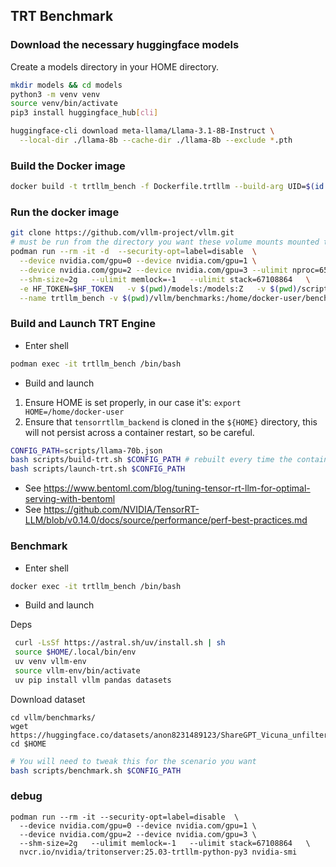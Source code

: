## TRT Benchmark

### Download the necessary huggingface models

Create a models directory in your HOME directory.

```bash
mkdir models && cd models
python3 -m venv venv
source venv/bin/activate
pip3 install huggingface_hub[cli]

huggingface-cli download meta-llama/Llama-3.1-8B-Instruct \
  --local-dir ./llama-8b --cache-dir ./llama-8b --exclude *.pth
```


### Build the Docker image
```bash
docker build -t trtllm_bench -f Dockerfile.trtllm --build-arg UID=$(id -u) --build-arg GID=$(id -g) .
``` 

### Run the docker image

```bash
git clone https://github.com/vllm-project/vllm.git
# must be run from the directory you want these volume mounts mounted to! be warned!
podman run --rm -it -d  --security-opt=label=disable  \
  --device nvidia.com/gpu=0 --device nvidia.com/gpu=1 \
  --device nvidia.com/gpu=2 --device nvidia.com/gpu=3 --ulimit nproc=65535 \
  --shm-size=2g   --ulimit memlock=-1   --ulimit stack=67108864   \
  -e HF_TOKEN=$HF_TOKEN   -v $(pwd)/models:/models:Z   -v $(pwd)/scripts:/home/docker-user/scripts:Z   \
  --name trtllm_bench -v $(pwd)/vllm/benchmarks:/home/docker-user/benchmarks:Z   nvcr.io/nvidia/tritonserver:25.03-trtllm-python-py3

```
### Build and Launch TRT Engine

- Enter shell
```bash
podman exec -it trtllm_bench /bin/bash
```
- Build and launch

1) Ensure HOME is set properly, in our case it's: `export HOME=/home/docker-user`
2) Ensure that `tensorrtllm_backend` is cloned in the `${HOME}` directory, this will not persist across a container restart, so be careful.

```bash
CONFIG_PATH=scripts/llama-70b.json
bash scripts/build-trt.sh $CONFIG_PATH # rebuilt every time the container is restarted :(
bash scripts/launch-trt.sh $CONFIG_PATH
```

- See https://www.bentoml.com/blog/tuning-tensor-rt-llm-for-optimal-serving-with-bentoml
- See https://github.com/NVIDIA/TensorRT-LLM/blob/v0.14.0/docs/source/performance/perf-best-practices.md

### Benchmark

- Enter shell
```bash
docker exec -it trtllm_bench /bin/bash
```
- Build and launch


Deps

```sh
 curl -LsSf https://astral.sh/uv/install.sh | sh
 source $HOME/.local/bin/env
 uv venv vllm-env
 source vllm-env/bin/activate
 uv pip install vllm pandas datasets
```

Download dataset 

```
cd vllm/benchmarks/
wget https://huggingface.co/datasets/anon8231489123/ShareGPT_Vicuna_unfiltered/resolve/main/ShareGPT_V3_unfiltered_cleaned_split.json
cd $HOME
```

```bash
# You will need to tweak this for the scenario you want
bash scripts/benchmark.sh $CONFIG_PATH
```







### debug

```
podman run --rm -it --security-opt=label=disable  \
  --device nvidia.com/gpu=0 --device nvidia.com/gpu=1 \
  --device nvidia.com/gpu=2 --device nvidia.com/gpu=3 \
  --shm-size=2g   --ulimit memlock=-1   --ulimit stack=67108864   \
  nvcr.io/nvidia/tritonserver:25.03-trtllm-python-py3 nvidia-smi
```